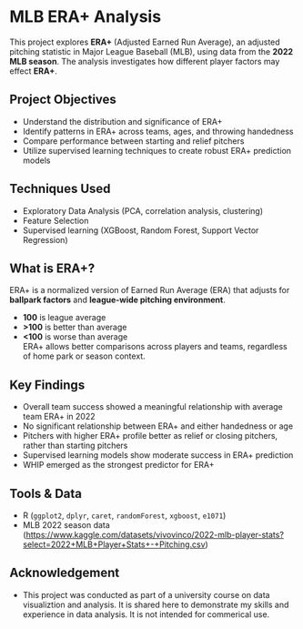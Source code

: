 # MLB ERA+ Analysis

This project explores **ERA+** (Adjusted Earned Run Average), an adjusted pitching statistic in Major League Baseball (MLB), using data from the **2022 MLB season**. The analysis investigates how different player factors may effect **ERA+**.

## Project Objectives

- Understand the distribution and significance of ERA+
- Identify patterns in ERA+ across teams, ages, and throwing handedness
- Compare performance between starting and relief pitchers
- Utilize supervised learning techniques to create robust ERA+ prediction models

## Techniques Used

- Exploratory Data Analysis (PCA, correlation analysis, clustering)
- Feature Selection
- Supervised learning (XGBoost, Random Forest, Support Vector Regression)

## What is ERA+?

ERA+ is a normalized version of Earned Run Average (ERA) that adjusts for **ballpark factors** and **league-wide pitching environment**.  
- **100** is league average  
- **>100** is better than average  
- **<100** is worse than average  
ERA+ allows better comparisons across players and teams, regardless of home park or season context.

## Key Findings

- Overall team success showed a meaningful relationship with average team ERA+ in 2022
- No significant relationship between ERA+ and either handedness or age
- Pitchers with higher ERA+ profile better as relief or closing pitchers, rather than starting pitchers
- Supervised learning models show moderate success in ERA+ prediction
- WHIP emerged as the strongest predictor for ERA+

## Tools & Data

- R (`ggplot2`, `dplyr`, `caret`, `randomForest`, `xgboost`, `e1071`)
- MLB 2022 season data (https://www.kaggle.com/datasets/vivovinco/2022-mlb-player-stats?select=2022+MLB+Player+Stats+-+Pitching.csv)

## Acknowledgement

- This project was conducted as part of a university course on data visualiztion and analysis. It is shared here to demonstrate my skills and experience in data analysis. It is not intended for commerical use.

